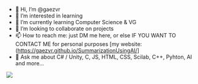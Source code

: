 - 👋 Hi, I’m @gaezvr
- 👀 I’m interested in learning
- 🌱 I’m currently learning Computer Science & VG
- 💞️ I’m looking to collaborate on projects
- 📫 How to reach me: just DM me here, or else IF YOU WANT TO CONTACT ME for personal purposes [my website:(https://gaezvr.github.io/SummarizationUsingAI/]
- 💬 Ask me about C# / Unity, C, JS, HTML, CSS, Scilab, C++, Pyhton, AI and more...



<img src="https://github-readme-stats.vercel.app/api/top-langs?username=gaezvr"/>
<!---
gaezvr/gaezvr is a ✨ special ✨ repository because its `README.md` (this file) appears on your GitHub profile.
You can click the Preview link to take a look at your changes.
--->

